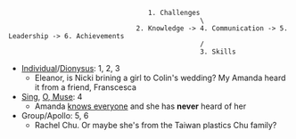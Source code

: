                                        1. Challenges
                                                    \
                                    2. Knowledge -> 4. Communication -> 5. Leadership -> 6. Achievements
                                                    /
                                                    3. Skills

- [Individual](https://en.wikipedia.org/wiki/Crazy_Rich_Asians_(film)#Cast)/[Dionysus](https://en.wikisource.org/wiki/An_Attempt_at_Self-Criticism#3): 1, 2, 3
   - Eleanor, is Nicki brining a girl to Colin's wedding? My Amanda heard it from a friend, Franscesca
- [Sing](https://www.gutenberg.org/files/2199/2199-h/2199-h.htm), [O, Muse](https://www.gutenberg.org/files/16338/16338-h/16338-h.htm): 4
   - Amanda [knows everyone](https://d2bu9v0mnky9ur.cloudfront.net/academy2018/cra/screenplay/cra_wbfomat.pdf) and she has **never** heard of her
- Group/Apollo: 5, 6
   - Rachel Chu. Or maybe she's from the Taiwan plastics Chu family?
